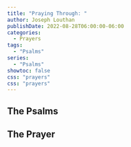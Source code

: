 ```yaml
---
title: "Praying Through: "
author: Joseph Louthan
publishDate: 2022-08-28T06:00:00-06:00
categories:
  - Prayers
tags:
  - "Psalms"
series:
  - "Psalms"
showtoc: false
css: "prayers"
css: "prayers"
---
```

## The Psalms



## The Prayer

<div style="font-variant: small-caps;">

</div>

```text

```


